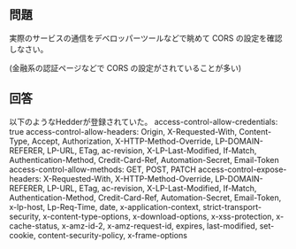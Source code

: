 ## 問題

実際のサービスの通信をデベロッパーツールなどで眺めて CORS の設定を確認しなさい。

(金融系の認証ページなどで CORS の設定がされていることが多い)

## 回答

以下のようなHedderが登録されていた。
access-control-allow-credentials:
true
access-control-allow-headers:
Origin, X-Requested-With, Content-Type, Accept, Authorization, X-HTTP-Method-Override, LP-DOMAIN-REFERER, LP-URL, ETag, ac-revision, X-LP-Last-Modified, If-Match, Authentication-Method, Credit-Card-Ref, Automation-Secret, Email-Token
access-control-allow-methods:
GET, POST, PATCH
access-control-expose-headers:
X-Requested-With, X-HTTP-Method-Override, LP-DOMAIN-REFERER, LP-URL, ETag, ac-revision, X-LP-Last-Modified, If-Match, Authentication-Method, Credit-Card-Ref, Automation-Secret, Email-Token, x-lp-host, Lp-Req-Time, date, x-application-context, strict-transport-security, x-content-type-options, x-download-options, x-xss-protection, x-cache-status, x-amz-id-2, x-amz-request-id, expires, last-modified, set-cookie, content-security-policy, x-frame-options
